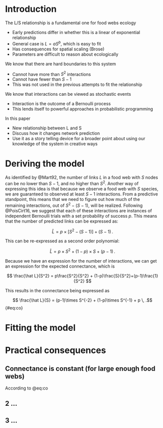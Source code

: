 # Introduction

The L/S relationship is a fundamental one for food webs ecology

- Early predictions differ in whether this is a linear of exponential relationship
- General case is $L = aS^b$, which is easy to fit
- Has consequences for spatial scaling (Brose)
- Parameters are difficult to reason about ecologically

We know that there are hard boundaries to this system

- Cannot have more than $S^2$ interactions
- Cannot have fewer than $S-1$
- This was not used in the previous attempts to fit the relationship

We know that interactions can be viewed as stochastic events

- Interaction is the outcome of a Bernoulli process
- This lends itself to powerful approaches in probabilistic programming

In this paper

- New relationship between L and S
- Discuss how it changes network prediction
- Use it as a story telling device for a broader point about using our knowledge of the system in creative ways

# Deriving the model

As identified by @Mart92, the number of links $L$ in a food web with $S$ nodes
can be no lower than $S-1$, and no higher than $S^2$. Another way of expressing
this idea is that because we observe a food web with $S$ species, we are
guaranteed to observed at least $S-1$ interactions. From a predictive
standpoint, this means that we need to figure out how much of the remaining
interactions, out of $S^2-(S-1)$, will be realized. Following @PoisCirt16, we
suggest that each of these interactions are instances of independent Bernoulli
trials with a set probability of success $p$. This means that the number of
predicted links can be expressed as:

$$
 \hat L = p\times\left[S^2-(S-1)\right]+(S-1)\,.
$$

This can be re-expressed as a second order polynomial:

$$
  \hat L = p\times S^2 + (1-p)\times S + (p-1)\,.
$$

Because we have an expression for the number of interactions, we can get an
expression for the expected connectance, which is

$$
  \frac{\hat L}{S^2} = p\frac{S^2}{S^2} + (1-p)\frac{S}{S^2}+(p-1)\frac{1}{S^2}
$$

This results in the connectance being expressed as

$$ \frac{\hat L}{S} = (p-1)\times S^{-2} + (1-p)\times S^{-1} + p \, .$$ {#eq:co}

# Fitting the model

# Practical consequences

## Connectance is constant (for large enough food webs)

According to @eq:co

## 2 ...

## 3 ...
